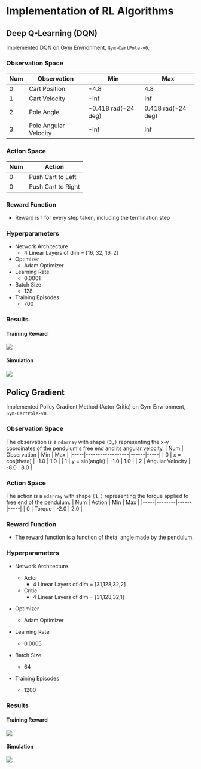 # Implementation of RL Algorithms

## Deep Q-Learning (DQN)
Implemented DQN on Gym Envrionment, `Gym-CartPole-v0`.
### Observation Space

| Num | Observation | Min | Max |
| ----- | ----- | ----- | -------|
| 0  | Cart Position  | -4.8 | 4.8|
| 1  | Cart Velocity  | -Inf | Inf|
| 2  | Pole Angle  | -0.418 rad(-24 deg) | 0.418 rad(-24 deg)|
| 3  | Pole Angular Velocity  | -Inf | Inf|

### Action Space

| Num | Action |
| ----- | ----- |
| 0  | Push Cart to Left  |
| 0  | Push Cart to Right|

### Reward Function
- Reward is 1 for every step taken, including the termination step

### Hyperparameters
- Network Architecture
    - 4 Linear Layers of dim = [16, 32, 16, 2]
- Optimizer
    - Adam Optimizer
- Learning Rate
    - 0.0001
- Batch Size
    - 128
- Training Episodes
    - 700

### Results
#### Training Reward

<p align="center">
    
  ![](https://i.imgur.com/uPbaHUr.png)

</p>
    


#### Simulation

<p align="center">
    
  ![](https://i.imgur.com/u6c28Ka.gif)

</p>





## Policy Gradient
Implemented Policy Gradient Method (Actor Critic) on Gym Envrionment, `Gym-CartPole-v0`.
### Observation Space

The observation is a `ndarray` with shape `(3,)` representing the x-y coordinates of the pendulum's free end and its angular velocity.
| Num | Observation      | Min  | Max |
|-----|------------------|------|-----|
| 0   | x = cos(theta)   | -1.0 | 1.0 |
| 1   | y = sin(angle)   | -1.0 | 1.0 |
| 2   | Angular Velocity | -8.0 | 8.0 |


### Action Space

 The action is a `ndarray` with shape `(1,)` representing the torque applied to free end of the pendulum.
| Num | Action | Min  | Max |
|-----|--------|------|-----|
| 0   | Torque | -2.0 | 2.0 |

### Reward Function
- The reward function is a function of theta, angle made by the pendulum.

### Hyperparameters
- Network Architecture
    - Actor
        - 4 Linear Layers of dim = [31,128,32,2]
    - Critic
        - 4 Linear Layers of dim = [31,128,32,1]

- Optimizer
    - Adam Optimizer
- Learning Rate
    - 0.0005
- Batch Size
    - 64
- Training Episodes
    - 1200

### Results
#### Training Reward

<p align="center">
    
  ![](https://i.imgur.com/hQbUuyH.png)


</p>

#### Simulation

<p align="center">
    
  ![](https://i.imgur.com/HUcZWfa.gif)


</p>


